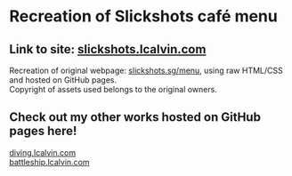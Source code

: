 # Recreation of Slickshots café menu
## Link to site: [slickshots.lcalvin.com](https://slickshots.lcalvin.com)

Recreation of original webpage: [slickshots.sg/menu](https://slickshots.sg/menu), 
using raw HTML/CSS and hosted on GitHub pages.  
Copyright of assets used belongs to the original owners.

## Check out my other works hosted on GitHub pages here!  
[diving.lcalvin.com](https://diving.lcalvin.com/)  
[battleship.lcalvin.com](https://battleship.lcalvin.com/)
